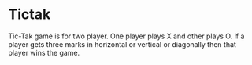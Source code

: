 # Tictak
Tic-Tak game is for two player.  One player plays X and other plays O. if a player gets three marks in horizontal or vertical or diagonally then that player wins the game.
